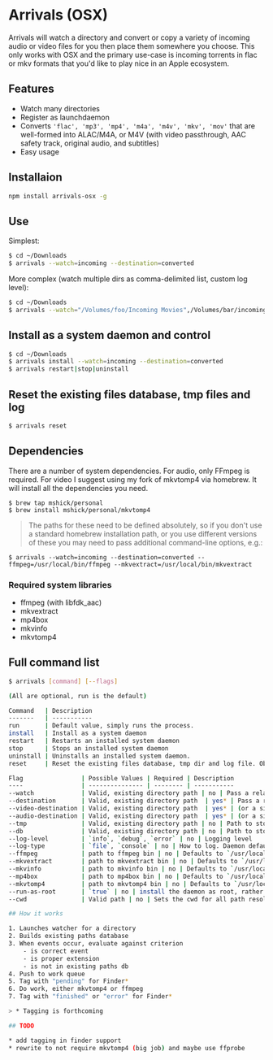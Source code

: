 Arrivals (OSX)
==============

Arrivals will watch a directory and convert or copy a variety of incoming
audio or video files for you then place them somewhere you choose. This only
works with OSX and the primary use-case is incoming torrents in flac or mkv
formats that you'd like to play nice in an Apple ecosystem.

## Features

* Watch many directories
* Register as launchdaemon
* Converts `'flac', 'mp3', 'mp4', 'm4a', 'm4v', 'mkv', 'mov'` that are well-formed
  into ALAC/M4A, or M4V (with video passthrough, AAC safety track, original audio, and subtitles)
* Easy usage

## Installaion

```bash
npm install arrivals-osx -g
```

## Use

Simplest:

```bash
$ cd ~/Downloads
$ arrivals --watch=incoming --destination=converted
```

More complex (watch multiple dirs as comma-delimited list, custom log level):

```bash
$ cd ~/Downloads
$ arrivals --watch="/Volumes/foo/Incoming Movies",/Volumes/bar/incoming-music --audio-destination=converted-audio --video-destination=converted-video --log-level=debug
```

## Install as a system daemon and control

```bash
$ cd ~/Downloads
$ arrivals install --watch=incoming --destination=converted
$ arrivals restart|stop|uninstall
```

## Reset the existing files database, tmp files and log

```bash
$ arrivals reset
```

## Dependencies

There are a number of system dependencies. For audio, only FFmpeg is required.
For video I suggest using my fork of mkvtomp4 via homebrew. It will install all the
dependencies you need.

```
$ brew tap mshick/personal
$ brew install mshick/personal/mkvtomp4
```

>The paths for these need to be defined absolutely, so if you don't use a
standard homebrew installation path, or you use different versions of these
you may need to pass additional command-line options, e.g.:

```
$ arrivals --watch=incoming --destination=converted --ffmpeg=/usr/local/bin/ffmpeg --mkvextract=/usr/local/bin/mkvextract
```

### Required system libraries

* ffmpeg (with libfdk_aac)
* mkvextract
* mp4box
* mkvinfo
* mkvtomp4

## Full command list

```bash
$ arrivals [command] [--flags]

(All are optional, run is the default)

Command   | Description
-------   | -----------
run       | Default value, simply runs the process.
install   | Install as a system daemon
restart   | Restarts an installed system daemon
stop      | Stops an installed system daemon
uninstall | Uninstalls an installed system daemon.
reset     | Reset the existing files database, tmp dir and log file. Obeys custom paths for all of those.

Flag                | Possible Values | Required | Description
----                | --------------- | -------- | -----------
--watch             | Valid, existing directory path | no | Pass a relative (resolved relative to cwd) or absolute path. Accepts a comma-delimited list of multiple watch paths
--destination       | Valid, existing directory path  | yes* | Pass a relative or absolute path
--video-destination | Valid, existing directory path  | yes* | (or a single destination above)
--audio-destination | Valid, existing directory path  | yes* | (or a single destination above)
--tmp               | Valid, existing directory path | no | Path to store temp conversion files. Defaults to ~/.arrivals/tmp
--db                | Valid, existing directory path | no | Path to store existing files db. Defaults to ~/.arrivals/db
--log-level         | `info`, `debug`, `error` | no | Logging level
--log-type          | `file`, `console` | no | How to log. Daemon defaults to console, which gets written in your Library/Logs folder. Command-line invocation default to a file in the ~/.arrivals directory
--ffmpeg            | path to ffmpeg bin | no | Defaults to `/usr/local/bin/ffmpeg`
--mkvextract        | path to mkvextract bin | no | Defaults to `/usr/local/bin/mkvextract`
--mkvinfo           | path to mkvinfo bin | no | Defaults to `/usr/local/bin/mkvinfo`
--mp4box            | path to mp4box bin | no | Defaults to `/usr/local/bin/mp4box`
--mkvtomp4          | path to mkvtomp4 bin | no | Defaults to `/usr/local/bin/mkvtomp4`
--run-as-root       | `true` | no | install the daemon as root, rather than current user
--cwd               | Valid path | no | Sets the cwd for all path resolution

## How it works

1. Launches watcher for a directory
2. Builds existing paths database
3. When events occur, evaluate against criterion
    - is correct event
    - is proper extension
    - is not in existing paths db
4. Push to work queue
5. Tag with "pending" for Finder*
6. Do work, either mkvtomp4 or ffmpeg
7. Tag with "finished" or "error" for Finder*

> * Tagging is forthcoming

## TODO

* add tagging in finder support
* rewrite to not require mkvtomp4 (big job) and maybe use ffprobe
